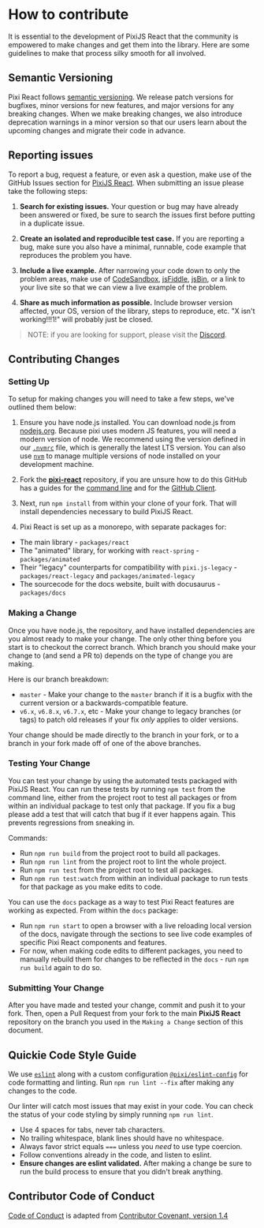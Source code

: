 # How to contribute

It is essential to the development of PixiJS React that the community is empowered
to make changes and get them into the library. Here are some guidelines to make
that process silky smooth for all involved.

## Semantic Versioning

Pixi React follows [semantic versioning][semver]. We release patch versions for bugfixes, minor versions for new features,
and major versions for any breaking changes. When we make breaking changes, we also introduce deprecation warnings in a minor
version so that our users learn about the upcoming changes and migrate their code in advance.

## Reporting issues

To report a bug, request a feature, or even ask a question, make use of the GitHub Issues
section for [PixiJS React][issues]. When submitting an issue please take the following steps:

1. **Search for existing issues.** Your question or bug may have already been answered or fixed,
   be sure to search the issues first before putting in a duplicate issue.

2. **Create an isolated and reproducible test case.** If you are reporting a bug, make sure you
   also have a minimal, runnable, code example that reproduces the problem you have.

3. **Include a live example.** After narrowing your code down to only the problem areas, make use of [CodeSandbox][codesandbox],
   [jsFiddle][fiddle], [jsBin][jsbin], or a link to your live site so that we can view a live example of the problem.

4. **Share as much information as possible.** Include browser version affected, your OS, version of
   the library, steps to reproduce, etc. "X isn't working!!!1!" will probably just be closed.

> NOTE: if you are looking for support, please visit the [Discord][discord].

## Contributing Changes

### Setting Up

To setup for making changes you will need to take a few steps, we've outlined them below:

1. Ensure you have node.js installed. You can download node.js from [nodejs.org][node]. Because
   pixi uses modern JS features, you will need a modern version of node. We recommend using the version defined in our
   [`.nvmrc`][nvmrc] file, which is generally the latest LTS version. You can also use [`nvm`][nvm] to manage multiple
   versions of node installed on your development machine.

2. Fork the **[pixi-react][pixi-react]** repository, if you are unsure how to do this GitHub has a guides
   for the [command line][fork-cli] and for the [GitHub Client][fork-gui].

3. Next, run `npm install` from within your clone of your fork. That will install dependencies
   necessary to build PixiJS React.

4. Pixi React is set up as a monorepo, with separate packages for:
  - The main library - `packages/react`
  - The "animated" library, for working with `react-spring` - `packages/animated`
  - Their "legacy" counterparts for compatibility with `pixi.js-legacy` - `packages/react-legacy` and `packages/animated-legacy`
  - The sourcecode for the docs website, built with docusaurus - `packages/docs`

### Making a Change

Once you have node.js, the repository, and have installed dependencies are you almost ready to make your
change. The only other thing before you start is to checkout the correct branch. Which branch you should
make your change to (and send a PR to) depends on the type of change you are making.

Here is our branch breakdown:

- `master` - Make your change to the `master` branch if it is a bugfix with the current version or a backwards-compatible feature.
- `v6.x`, `v6.8.x`, `v6.7.x`, etc - Make your change to legacy branches (or tags) to patch old releases if your fix *only* applies to older versions.

Your change should be made directly to the branch in your fork, or to a branch in your fork made off of one of the above branches.

### Testing Your Change

You can test your change by using the automated tests packaged with PixiJS React. You can run these tests by running `npm test`
from the command line, either from the project root to test all packages or from within an individual package to test only
that package. If you fix a bug please add a test that will catch that bug if it ever happens again. This prevents regressions
from sneaking in.

Commands:

- Run `npm run build` from the project root to build all packages.
- Run `npm run lint` from the project root to lint the whole project.
- Run `npm run test` from the project root to test all packages.
- Run `npm run test:watch` from within an individual package to run tests for that package as you make edits to code.

You can use the `docs` package as a way to test Pixi React features are working as expected. From within the `docs` package:

- Run `npm run start` to open a browser with a live reloading local version of the docs, navigate through the sections to see
  live code examples of specific Pixi React components and features.
- For now, when making code edits to different packages, you need to manually rebuild them for changes to be reflected in the
  `docs` - run `npm run build` again to do so.

### Submitting Your Change

After you have made and tested your change, commit and push it to your fork. Then, open a Pull Request
from your fork to the main **PixiJS React** repository on the branch you used in the `Making a Change` section of this document.

## Quickie Code Style Guide

We use [`eslint`](https://eslint.org/) along with a custom configuration [`@pixi/eslint-config`][pixi-eslint] for code
formatting and linting. Run `npm run lint --fix` after making any changes to the code.

Our linter will catch most issues that may exist in your code. You can check the status of your code styling by simply
running `npm run lint`.

- Use 4 spaces for tabs, never tab characters.
- No trailing whitespace, blank lines should have no whitespace.
- Always favor strict equals `===` unless you *need* to use type coercion.
- Follow conventions already in the code, and listen to eslint.
- **Ensure changes are eslint validated.** After making a change be sure to run the build process to ensure that you didn't
  break anything.

[semver]: http://semver.org
[issues]: https://github.com/pixijs/pixi-react/issues
[fiddle]: http://jsfiddle.net
[jsbin]: http://jsbin.com
[codesandbox]: https://codesandbox.io
[discord]: https://discord.com/channels/734147990985375826/968068526566965279
[node]: http://nodejs.org
[nvmrc]: https://github.com/pixijs/pixi-react/blob/master/.nvmrc
[nvm]: https://github.com/nvm-sh/nvm
[pixi-react]: https://github.com/pixijs/pixi-react
[fork-cli]: https://help.github.com/articles/fork-a-repo/
[fork-gui]: https://guides.github.com/activities/forking/
[pixi-eslint]: https://github.com/pixijs/eslint-config

## Contributor Code of Conduct

[Code of Conduct](./CODE_OF_CONDUCT.md) is adapted from [Contributor Covenant, version 1.4](http://contributor-covenant.org/version/1/4)
